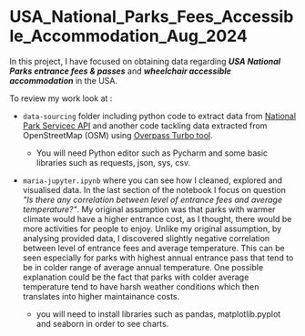 # USA_National_Parks_Fees_Accessible_Accommodation_Aug_2024

In this project, I have focused on obtaining data regarding ***USA National Parks entrance fees & passes*** and ***wheelchair accessible accommodation*** in the USA. 

To review my work look at :
- `data-sourcing` folder including python code to extract data from [National Park Servicec API](https://www.nps.gov/subjects/developer/api-documentation.htm) and another code tackling data extracted from OpenStreetMap (OSM) using [Overpass Turbo tool](https://overpass-turbo.eu/).
  - You will need Python editor such as Pycharm and some basic libraries such as requests, json, sys, csv.
  
- `maria-jupyter.ipynb` where you can see how I cleaned, explored and visualised data. In the last section of the notebook I focus on question *"Is there any correlation between level of entrance fees and average temperature?"*. My original assumption was that parks with warmer climate would have a higher entrance cost, as I thought, there would be more activities for people to enjoy. Unlike my original assumption, by analysing provided data, I discovered slightly negative correlation between level of entrance fees and average temperature. This can be seen especially for parks with highest annual entrance pass that tend to be in colder range of average annual temperature. One possible explanation could be the fact that parks with colder average temperature tend to have harsh weather conditions which then translates into higher maintainance costs.
  -  you will need to install libraries such as pandas, matplotlib.pyplot and seaborn in order to see charts.
